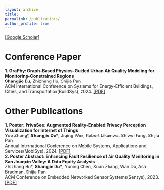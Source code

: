 ```yaml
---
layout: archive
title: 
permalink: /publications/
author_profile: true
---
```

[\[Google Scholar\]](https://scholar.google.com/citations?user=HfBJSX8AAAAJ&hl=en&oi=ao)
# Conference Paper
**1. GraPhy: Graph-Based Physics-Guided Urban Air Quality Modeling for Monitoring-Constrained Regions**  
**Shangjie Du**, Zhizhang Hu, Shijia Pan  
ACM International Conference on Systems for Energy-Efficient Buildings, Cities, and Transportation(BuildSys), 2024. [\[PDF\]](https://dl.acm.org/doi/pdf/10.1145/3671127.3698169)  

# Other Publications
**1. Poster: PrivaSee: Augmented Reality-Enabled Privacy Perception Visualization for Internet of Things**  
Yue Zhang\*, **Shangjie Du\***, Jiqing Wen, Robert Likamwa, Shiwei Fang, Shijia Pan  
Annual International Conference on Mobile Systems, Applications and Services(MobiSys), 2024. [\[PDF\]](https://dl.acm.org/doi/pdf/10.1145/3643832.3661426)  
**2. Poster Abstract: Enhancing Fault Resilience of Air Quality Monitoring in San Joaquin Valley: A Data Equity Analysis**  
Zhizhang Hu*, **Shangjie Du\***, Yuning Chen, Xuan Zhang, Wan Du, Asa Bradman, Shijia Pan  
ACM Conference on Embedded Networked Sensor Systems(Sensys), 2023. [\[PDF\]](https://dl.acm.org/doi/pdf/10.1145/3625687.3628384)